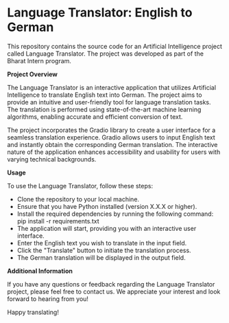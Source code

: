 # Language Translator: English to German
This repository contains the source code for an Artificial Intelligence project called Language Translator. The project was developed as part of the Bharat Intern program.


**Project Overview**

The Language Translator is an interactive application that utilizes Artificial Intelligence to translate English text into German. The project aims to provide an intuitive and user-friendly tool for language translation tasks. The translation is performed using state-of-the-art machine learning algorithms, enabling accurate and efficient conversion of text.

The project incorporates the Gradio library to create a user interface for a seamless translation experience. Gradio allows users to input English text and instantly obtain the corresponding German translation. The interactive nature of the application enhances accessibility and usability for users with varying technical backgrounds.

**Usage**

To use the Language Translator, follow these steps:
- Clone the repository to your local machine.
- Ensure that you have Python installed (version X.X.X or higher).
- Install the required dependencies by running the following command:
  pip install -r requirements.txt
- The application will start, providing you with an interactive user interface.
- Enter the English text you wish to translate in the input field.
- Click the "Translate" button to initiate the translation process.
- The German translation will be displayed in the output field.


**Additional Information**

If you have any questions or feedback regarding the Language Translator project, please feel free to contact us. We appreciate your interest and look forward to hearing from you!

Happy translating!




